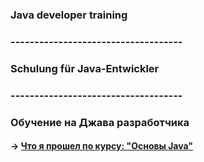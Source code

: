 ### Java developer training
### ------------------------------------
### Schulung für Java-Entwickler
### ------------------------------------
### Обучение на Джава разработчика
#### → [Что я прошел по курсу: "Основы Java"](https://github.com/Maxim-Wilhelm/JAVA-Homeworks/blob/master/README.md)
